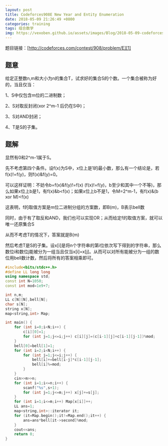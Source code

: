 ```yaml
---
layout: post
title: Codeforces908E New Year and Entity Enumeration
date: 2018-05-09 21:26:49 +0800
categories: training
tags: 组合数学
img: https://vexoben.github.io/assets/images/Blog/2018-05-09-codeforces908e-new-year-and-entity-enumeration.JPG
---
```


题目链接：[http://codeforces.com/contest/908/problem/E][1]

## **题意**

给定正整数n,m和大小为n的集合T，试求好的集合S的个数。一个集合被称为好的，当且仅当：

1、S中仅包含m位的二进制数；

2、S对取反封闭(xor 2^m-1 后仍在S中)；

3、S对AND封闭；

4、T是S的子集。

## **题解**

显然有0和2^m-1属于S。

先不考虑第四个条件。设f(x)为S中，x位上是1的最小数，那么有一个结论是，若f(x)!=f(y)，则f(x)&f(y)=0。

可以这样证明：不妨令b=f(x)&f(y)!=f(x) (f(x)!=f(y)，b至少和其中一个不等)，那么如果x位上b是1，有f(x)&b<f(x)；如果x位上b不是1，令M=2^m-1，有f(x)&(b xor M)<f(x)

这表明，f的取值方案是m位二进制分组的方案数，即B(m)，B表示bell数

同时，由于有了取反和AND，我们也可以实现OR；从而给定f的取值方案，就可以唯一还原集合S

从而不考虑T的情况下，答案就是B(m)

然后考虑T是S的子集。设x[i]是将n个字符串的第i位依次写下得到的字符串，那么数位i和数位j能被分为一组当且仅当x[i]=x[j]。从而可以对所有能被分为一组的数位用bell数计数，然后将所有的答案相乘即可。

```cpp
#include<bits/stdc++.h>
#define LL long long
using namespace std;
const int N=1050;
const int mod=1e9+7;

int n,m;
LL c[N][N],bell[N];
char s[N];
string x[N];
map<string,int> Map;

int main() {
	for (int i=0;i<N;i++) {
		c[i][0]=1;
		for (int j=1;j<=i;j++) c[i][j]=(c[i-1][j]+c[i-1][j-1])%mod;
	}
	bell[0]=bell[1]=1;
	for (int i=2;i<N;i++) {
		for (int j=1;j<=i;j++) {
			bell[i]+=bell[i-j]*c[i-1][j-1];
			bell[i]%=mod;
		}
	}
	cin>>m>>n;
	for (int i=1;i<=n;i++) {
		scanf("%s",s+1);
		for (int j=1;j<=m;j++) x[j]+=s[j];
	}
	for (int i=1;i<=m;i++) Map[x[i]]++;
	LL ans=1;
	map<string,int>::iterator it;
	for (it=Map.begin();it!=Map.end();it++) {
		ans=ans*bell[it->second]%mod;
	}
	cout<<ans;
	return 0;
}
```

[1]: http://codeforces.com/contest/908/problem/E